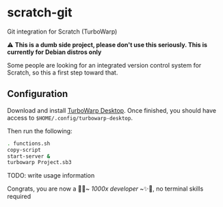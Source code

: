 # scratch-git

Git integration for Scratch (TurboWarp)

⚠️ **This is a dumb side project, please don't use this seriously. This is currently for Debian distros only**

Some people are looking for an integrated version control system for Scratch, so this a first step toward that.

## Configuration

Download and install [TurboWarp Desktop](https://desktop.turbowarp.org/). Once finished, you should have access to `$HOME/.config/turbowarp-desktop`. 

Then run the following:

```bash
. functions.sh
copy-script
start-server &
turbowarp Project.sb3
```

TODO: write usage information

Congrats, you are now a 🦄✨~ _1000x developer_ ~✨🦄, no terminal skills required
